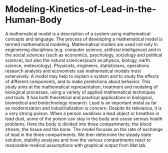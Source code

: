 # Modeling-Kinetics-of-Lead-in-the-Human-Body

A mathematical model is a description of a system using mathematical concepts and language. The process of developing a mathematical model is termed mathematical modeling. Mathematical models are used not only in engineering disciplines (e.g. computer science, artificial intelligence) and in the social sciences (such as economics, psychology, sociology and political science), but also the natural sciences(such as physics, biology, earth science, meteorology). Physicists, engineers, statisticians, operations research analysts and economists use mathematical models most extensively. A model may help to explain a system and to study the effects of different components, and to make predictions about behavior. This study aims at the mathematical representation, treatment and modeling of biological processes, using a variety of applied mathematical techniques and tools. It has both theoretical and practical applications in biological, biomedical and biotechnology research. Lead is an important metal as far as modernization and industrialization is concern. Despite its relevance, it is a very strong poison. When a person swallows a lead object or breathes in lead dust, some of the poison can stay in the body and cause serious health problems. Here the body is divided into three compartments; the blood stream, the tissue and the bone. The model focuses on the rate of exchange of lead in the three compartments. We then determine the steady state solution, stability analyses and how the various compartments react to reasonable medical assumptions with graphical output from Mat lab.
